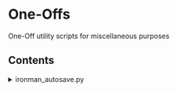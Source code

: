 # One-Offs
One-Off utility scripts for miscellaneous purposes

## Contents
<details>
    <summary>ironman_autosave.py</summary>

A python script to automatically back up Crusador Kings 3 savefiles in order to circumvent ironman-mode restrictions.
It should be saved to and run from the CK3 savefile directory (Windows Default: [dir]:/Users/[User]/Documents/Paradox Interactive/Crusader Kings III/save games) via a console: 
```
cd [dir]:/Users/[User]/Documents/Paradox Interactive/Crusader Kings III/save games
python ironman_autosave.py
```
***It has not been extensively tested and there may be some operational issues.***

Three that I am pretty sure may be a problem are:
* The game overwriting/loading a save whilst it is being backed-up may cause the script to fail or save-file corruption
> To combat this, it is recommended that the autosave interval is set to be reasonably spaced apart, the more often you create a backup the more likely the game might be trying to save at the same time.
* Trying to retain more than 9 backups
> This script is not written to handle more than that due to how the backup filenames are overwritten. This *could* be easily remedied with a little bit of extra code but I didn't need more than 5 (the default) for my purposes so it's left as an exercise for the reader..
* Use of this file on non-Windows systems.
> I just haven't tested it on any platform other than Windows 10, sorry..
</p></details>
